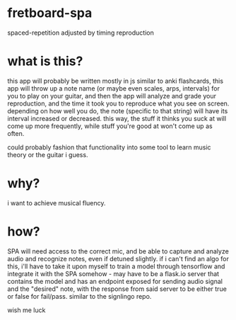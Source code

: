 # fretboard-spa
spaced-repetition adjusted by timing reproduction

# what is this?
this app will probably be written mostly in js
similar to anki flashcards, this app will throw up a note name (or maybe even scales, arps, intervals) for you to play on your guitar, and then the app will analyze and grade your reproduction, and the time it took you to reproduce what you see on screen. depending on how well you do, the note (specific to that string) will have its interval increased or decreased. this way, the stuff it thinks you suck at will come up more frequently, while stuff you're good at won't come up as often.

could probably fashion that functionality into some tool to learn music theory or the guitar i guess.

# why?
i want to achieve musical fluency.

# how?
SPA will need access to the correct mic, and be able to capture and analyze audio and recognize notes, even if detuned slightly.
if i can't find an algo for this, i'll have to take it upon myself to train a model through tensorflow and integrate it with the SPA somehow - may have to be a flask.io server that contains the model and has an endpoint exposed for sending audio signal and the "desired" note, with the response from said server to be either true or false for fail/pass. similar to the signlingo repo.

wish me luck